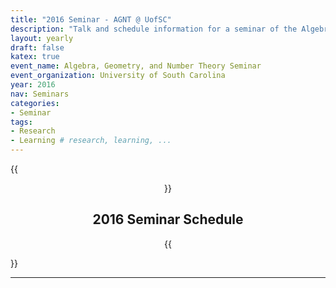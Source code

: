 ```yaml
---
title: "2016 Seminar - AGNT @ UofSC"
description: "Talk and schedule information for a seminar of the Algebra, Geometry, and Number Theory group at the Univesity of South Carolina"
layout: yearly
draft: false
katex: true
event_name: Algebra, Geometry, and Number Theory Seminar 
event_organization: University of South Carolina 
year: 2016
nav: Seminars
categories:
- Seminar 
tags:
- Research 
- Learning # research, learning, ... 
---
```

{{<center>}}
## 2016 Seminar Schedule
{{</center>}}

--------------
